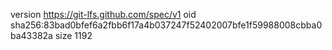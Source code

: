version https://git-lfs.github.com/spec/v1
oid sha256:83bad0bfef6a2fbb6f17a4b037247f52402007bfe1f59988008cbba0ba43382a
size 1192
